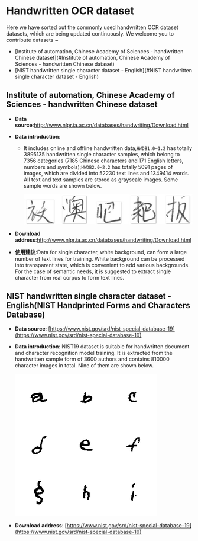# Handwritten OCR dataset
Here we have sorted out the commonly used handwritten OCR dataset datasets, which are being updated continuously. We welcome you to contribute datasets ~
- [Institute of automation, Chinese Academy of Sciences - handwritten Chinese dataset](#Institute of automation, Chinese Academy of Sciences - handwritten Chinese dataset)
- [NIST handwritten single character dataset - English](#NIST handwritten single character dataset - English)

<a name="Institute of automation, Chinese Academy of Sciences - handwritten Chinese dataset"></a>
## Institute of automation, Chinese Academy of Sciences - handwritten Chinese dataset
- **Data source**:http://www.nlpr.ia.ac.cn/databases/handwriting/Download.html
- **Data introduction**:
    * It includes online and offline handwritten data,`HWDB1.0~1.2` has totally 3895135 handwritten single character samples, which belong to 7356 categories (7185 Chinese characters and 171 English letters, numbers and symbols);`HWDB2.0~2.2` has totally 5091 pages of images, which are divided into 52230 text lines and 1349414 words. All text and text samples are stored as grayscale images. Some sample words are shown below.

        ![](../../datasets/CASIA_0.jpg)

- **Download address**:http://www.nlpr.ia.ac.cn/databases/handwriting/Download.html
- **使用建议**:Data for single character, white background, can form a large number of text lines for training. White background can be processed into transparent state, which is convenient to add various backgrounds. For the case of semantic needs, it is suggested to extract single character from real corpus to form text lines.


<a name="NIST handwritten single character dataset - English"></a>
## NIST handwritten single character dataset - English(NIST Handprinted Forms and Characters Database)

- **Data source**: [https://www.nist.gov/srd/nist-special-database-19](https://www.nist.gov/srd/nist-special-database-19)

- **Data introduction**: NIST19 dataset is suitable for handwritten document and character recognition model training. It is extracted from the handwritten sample form of 3600 authors and contains 810000 character images in total. Nine of them are shown below.

    ![](../../datasets/nist_demo.png)


- **Download address**: [https://www.nist.gov/srd/nist-special-database-19](https://www.nist.gov/srd/nist-special-database-19)
